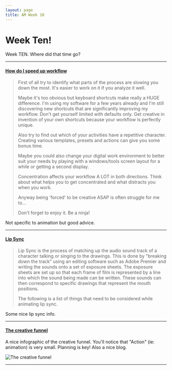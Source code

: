 ```yaml
---
layout: page
title: AM Week 10
---
```


# Week Ten!

Week TEN. Where did that time go?

----

#### [How do I speed up workflow](http://graphicdesign.stackexchange.com/questions/444/how-do-i-speed-up-my-design-work)

>First of all try to identify what parts of the process are slowing you down the most. It's easier to work on it if you analyze it well.
>
>Maybe it's too obvious but keyboard shortcuts make really a HUGE difference. I'm using my software for a few years already and I'm still discovering new shortcuts that are significantly improving my workflow. Don't get yourself limited with defaults only. Get creative in invention of your own shortcuts because your workflow is perfectly unique.
>
>Also try to find out which of your activities have a repetitive character. Creating various templates, presets and actions can give you some bonus time.
>
>Maybe you could also change your digital work environment to better suit your needs by playing with a windows/tools screen layout for a while or getting a second display.
>
>Concentration affects your workflow A LOT in both directions. Think about what helps you to get concentrated and what distracts you when you work.
>
>Anyway being 'forced' to be creative ASAP is often struggle for me to...
>
>Don't forget to enjoy it. Be a ninja!

Not specific to animation but good advice.

----

#### [Lip Sync](http://www.brianlemay.com/Pages/animationschool/animation/lipsyncbook/lipsync.html)

>Lip Sync is the process of matching up the audio sound track of a character talking or singing to the drawings. This is done by "breaking down the track" using an editing software such as Adobe Premier and writing the sounds onto a set of exposure sheets. The exposure sheets are set up so that each frame of film is represented by a line into which the sound being made can be written. These sounds can then correspond to specific drawings that represent the mouth positions.
>
>The following is a list of things that need to be considered while animating lip sync.

Some nice lip sync info.

----

#### [The creative funnel](http://thecreativityblog.co.uk/)

A nice infographic of the creative funnel. You'll notice that "Action" (ie: animation) is very small. Planning is key! Also a nice blog.

![The creative funnel](http://thecreativityblogdotme.files.wordpress.com/2013/11/creative-funnel.png)

----